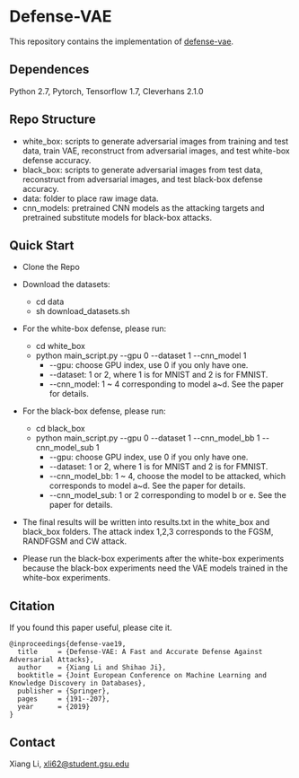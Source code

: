 # Defense-VAE
This repository contains the implementation of [defense-vae](https://arxiv.org/abs/1812.06570).

## Dependences
Python 2.7, Pytorch, Tensorflow 1.7, Cleverhans 2.1.0

## Repo Structure

* white_box: scripts to generate adversarial images from training and test data, train VAE, reconstruct from adversarial images, and test white-box defense accuracy. 
* black_box: scripts to generate adversarial images from test data, reconstruct from adversarial images, and test black-box defense accuracy.
* data: folder to place raw image data.
* cnn_models: pretrained CNN models as the attacking targets and pretrained substitute models for black-box attacks. 

## Quick Start

* Clone the Repo

* Download the datasets:
    * cd data
    * sh download_datasets.sh

* For the white-box defense, please run:
    * cd white_box
    * python main_script.py --gpu 0 --dataset 1 --cnn_model 1 
        * --gpu: choose GPU index, use 0 if you only have one.
        * --dataset: 1 or 2, where 1 is for MNIST and 2 is for FMNIST.
        * --cnn_model: 1 ~ 4 corresponding to model a~d. See the paper for details.

* For the black-box defense, please run:
    * cd black_box
    * python main_script.py --gpu 0 --dataset 1 --cnn_model_bb 1 --cnn_model_sub 1 
        * --gpu: choose GPU index, use 0 if you only have one.
        * --dataset: 1 or 2, where 1 is for MNIST and 2 is for FMNIST.
        * --cnn_model_bb: 1 ~ 4, choose the model to be attacked, which corresponds to model a~d. See the paper for details.
        * --cnn_model_sub: 1 or 2 corresponding to model b or e. See the paper for details.

* The final results will be written into results.txt in the white_box and black_box folders. The attack index 1,2,3 corresponds to the FGSM, RANDFGSM and CW attack.

* Please run the black-box experiments after the white-box experiments because the black-box experiments need the VAE models trained in the white-box experiments. 

## Citation

If you found this paper useful, please cite it.
    
    @inproceedings{defense-vae19,
      title     = {Defense-VAE: A Fast and Accurate Defense Against Adversarial Attacks},
      author    = {Xiang Li and Shihao Ji},
      booktitle = {Joint European Conference on Machine Learning and Knowledge Discovery in Databases},
      publisher = {Springer},
      pages     = {191--207},
      year      = {2019}
    }

## Contact

Xiang Li, xli62@student.gsu.edu

